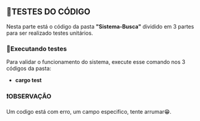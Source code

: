## 🧪TESTES DO CÓDIGO

Nesta parte está o código da pasta **"Sistema-Busca"** dividido em 3 partes para ser realizado testes unitários.

### 🚨Executando testes

Para validar o funcionamento do sistema, execute esse comando nos 3 códigos da pasta:

- **cargo test**

### ❗OBSERVAÇÃO

Um codigo está com erro, um campo especifico, tente arrumar😁.